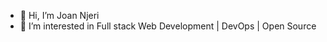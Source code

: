 - 👋 Hi, I’m Joan Njeri
- 👀 I’m interested in Full stack Web Development | DevOps | Open Source

<!---
jnjerin/jnjerin is a ✨ special ✨ repository because its `README.md` (this file) appears on your GitHub profile.

--->
